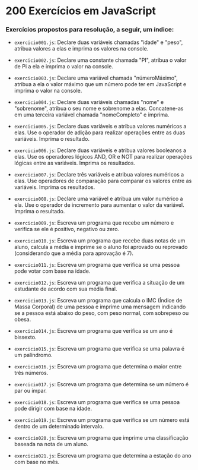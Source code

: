 # 200 Exercícios em JavaScript
### Exercícios propostos para resolução, a seguir, um índice:

- `exercicio001.js`: Declare duas variáveis chamadas "idade" e "peso", atribua valores a elas e imprima os valores na console.

- `exercicio002.js`: Declare uma constante chamada "PI", atribua o valor de Pi a ela e imprima o valor na console.

- `exercicio003.js`: Declare uma variável chamada "númeroMáximo", atribua a ela o valor máximo que um número pode ter em JavaScript e imprima o valor na console.

- `exercicio004.js`: Declare duas variáveis chamadas "nome" e "sobrenome", atribua o seu nome e sobrenome a elas. Concatene-as em uma terceira variável chamada "nomeCompleto" e imprima.

- `exercicio005.js`: Declare duas variáveis e atribua valores numéricos a elas. Use o operador de adição para realizar operações entre as duas variáveis. Imprima o resultado.

- `exercicio006.js`: Declare duas variáveis e atribua valores booleanos a elas. Use os operadores lógicos AND, OR e NOT para realizar operações lógicas entre as variáveis. Imprima os resultados.

- `exercicio007.js`: Declare três variáveis e atribua valores numéricos a elas. Use operadores de comparação para comparar os valores entre as variáveis. Imprima os resultados.

- `exercicio008.js`: Declare uma variável e atribua um valor numérico a ela. Use o operador de incremento para aumentar o valor da variável. Imprima o resultado.

- `exercicio009.js`: Escreva um programa que recebe um número e verifica se ele é positivo, negativo ou zero.

- `exercicio010.js`: Escreva um programa que recebe duas notas de um aluno, calcula a média e imprime se o aluno foi aprovado ou reprovado (considerando que a média para aprovação é 7).

- `exercicio011.js`: Escreva um programa que verifica se uma pessoa pode votar com base na idade.

- `exercicio012.js`: Escreva um programa que verifica a situação de um estudante de acordo com sua média final.

- `exercicio013.js`: Escreva um programa que calcula o IMC (Índice de Massa Corporal) de uma pessoa e imprime uma mensagem indicando se a pessoa está abaixo do peso, com peso normal, com sobrepeso ou obesa.

- `exercicio014.js`: Escreva um programa que verifica se um ano é bissexto.

- `exercicio015.js`: Escreva um programa que verifica se uma palavra é um palíndromo.

- `exercicio016.js`: Escreva um programa que determina o maior entre três números.

- `exercicio017.js`: Escreva um programa que determina se um número é par ou ímpar.

- `exercicio018.js`: Escreva um programa que verifica se uma pessoa pode dirigir com base na idade.

- `exercicio019.js`: Escreva um programa que verifica se um número está dentro de um determinado intervalo.

- `exercicio020.js`: Escreva um programa que imprime uma classificação baseada na nota de um aluno.

- `exercicio021.js`: Escreva um programa que determina a estação do ano com base no mês.